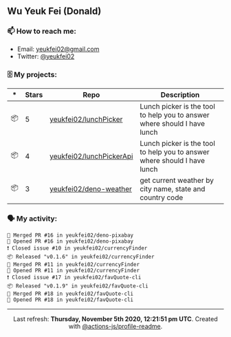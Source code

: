 ## Wu Yeuk Fei (Donald)

### 📫 How to reach me:

- Email: [yeukfei02@gmail.com](yeukfei02@gmail.com)
- Twitter: [@yeukfei02](https://twitter.com/yeukfei02)

### 🗄 My projects:

|*|Stars|Repo|Description|
|---|---|---|---|
| 📦 | 5 | [yeukfei02/lunchPicker](https://github.com/yeukfei02/lunchPicker) | Lunch picker is the tool to help you to answer where should I have lunch |
| 📦 | 4 | [yeukfei02/lunchPickerApi](https://github.com/yeukfei02/lunchPickerApi) | Lunch picker is the tool to help you to answer where should I have lunch |
| 📦 | 3 | [yeukfei02/deno-weather](https://github.com/yeukfei02/deno-weather) | get current weather by city name, state and country code |

### 🗣 My activity:

```
🎉 Merged PR #16 in yeukfei02/deno-pixabay
💪 Opened PR #16 in yeukfei02/deno-pixabay
❗️ Closed issue #10 in yeukfei02/currencyFinder
📦 Released "v0.1.6" in yeukfei02/currencyFinder
🎉 Merged PR #11 in yeukfei02/currencyFinder
💪 Opened PR #11 in yeukfei02/currencyFinder
❗️ Closed issue #17 in yeukfei02/favQuote-cli
📦 Released "v0.1.9" in yeukfei02/favQuote-cli
🎉 Merged PR #18 in yeukfei02/favQuote-cli
💪 Opened PR #18 in yeukfei02/favQuote-cli
```

<!-- <img src="https://github-readme-stats.vercel.app/api?username=yeukfei02&show_icons=true&count_private=true&theme=radical" />

<img src="https://github-readme-stats.vercel.app/api/top-langs/?username=yeukfei02&theme=radical" /> -->

---

<p align="center">Last refresh: <b>Thursday, November 5th 2020, 12:21:51 pm UTC</b>. Created with <a href=https://github.com/marketplace/actions/profile-readme>@actions-js/profile-readme</a>.</p>
